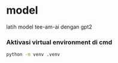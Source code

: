 # model

latih model tee-am-ai dengan gpt2

### Aktivasi virtual environment di cmd

```bash
python -m venv .venv
```